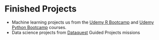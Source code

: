 # Finished Projects

* Machine learning projects us from the [Udemy R Bootcamp](https://www.udemy.com/data-science-and-machine-learning-bootcamp-with-r/) and [Udemy Python Bootcamp](https://www.udemy.com/python-for-data-science-and-machine-learning-bootcamp/) courses.
* Data science projects from [Dataquest](dataquest.io/) Guided Projects missions
